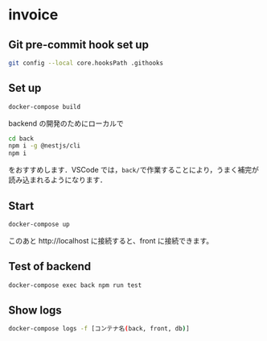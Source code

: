 # invoice


## Git pre-commit hook set up

```bash
git config --local core.hooksPath .githooks
```

## Set up

```bash
docker-compose build
```

backend の開発のためにローカルで

```bash
cd back
npm i -g @nestjs/cli
npm i
```

をおすすめします．VSCode では，`back/`で作業することにより，うまく補完が読み込まれるようになります．

## Start

```bash
docker-compose up
```

このあと http://localhost に接続すると、front に接続できます。

## Test of backend

```bash
docker-compose exec back npm run test
```

## Show logs

```bash
docker-compose logs -f [コンテナ名(back, front, db)]
```
